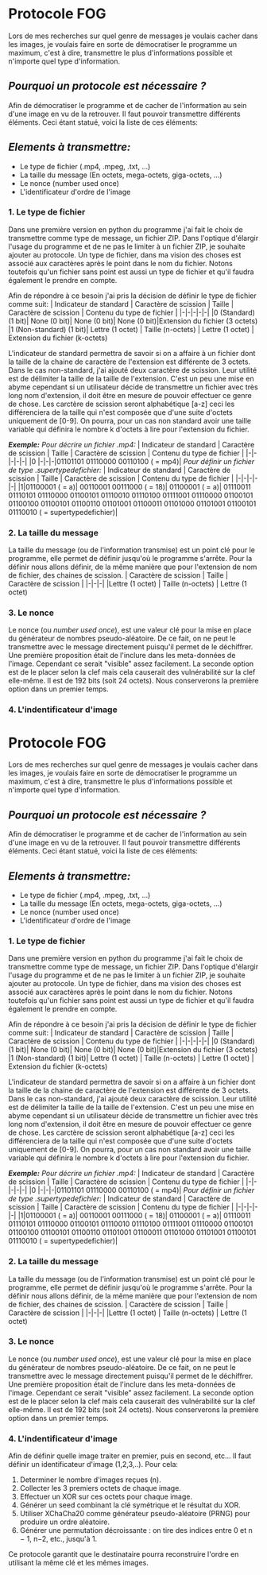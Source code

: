 # Protocole FOG
Lors de mes recherches sur quel genre de messages je voulais cacher dans les images, je voulais faire en sorte de démocratiser le programme un maximum, c'est à dire, transmettre le plus d'informations possible et n'importe quel type d'information. 

## _Pourquoi un protocole est nécessaire ?_
Afin de démocratiser le programme et de cacher de l'information au sein d'une image en vu de la retrouver. Il faut pouvoir transmettre différents éléments. Ceci étant statué, voici la liste de ces éléments:

## _Elements à transmettre:_
- Le type de fichier (.mp4, .mpeg, .txt, ...)
- La taille du message (En octets, mega-octets, giga-octets,  ...)
- Le nonce (number used once)
- L'identificateur d'ordre de l'image

### 1. Le type de fichier
Dans une première version en python du programme j'ai fait le choix de transmettre comme type de message, un fichier ZIP. Dans l'optique d'élargir l'usage du programme et de ne pas le limiter à un fichier ZIP, je souhaite ajouter au protocole. Un type de fichier, dans ma vision des choses est associé aux caractères après le point dans le nom du fichier. Notons toutefois qu'un fichier sans point est aussi un type de fichier et qu'il faudra également le prendre en compte.

Afin de répondre à ce besoin j'ai pris la décision de définir le type de fichier comme suit:
| Indicateur de standard | Caractère de scission | Taille | Caractère de scission | Contenu du type de fichier | 
|-|-|-|-|-|
|0 (Standard) (1 bit)| None (0 bit)| None (0 bit)| None (0 bit)|Extension du fichier (3 octets) 
|1 (Non-standard) (1 bit)| Lettre (1 octet) | Taille (n-octets) | Lettre (1 octet) | Extension du fichier (k-octets)

L'indicateur de standard permettra de savoir si on a affaire à un fichier dont la taille de la chaine de caractère de l'extension est différente de 3 octets. Dans le cas non-standard, j'ai ajouté deux caractère de scission. Leur utilité est de délimiter la taille de la taille de l'extension. C'est un peu une mise en abyme cependant si un utilisateur décide de transmettre un fichier avec très long nom d'extension, il doit être en mesure de pouvoir effectuer ce genre de chose. Les carctère de scission seront alphabétique [a-z] ceci les différenciera de la taille qui n'est composée que d'une suite d'octets uniquement de [0-9]. On pourra, pour un cas non standard avoir une taille variable qui définira le nombre k d'octets à lire pour l'extension du fichier.

**_Exemple:_**
_Pour décrire un fichier .mp4:_
| Indicateur de standard | Caractère de scission | Taille | Caractère de scission | Contenu du type de fichier | 
|-|-|-|-|-|
|0 |-|-|-|01101101 01110000 00110100 ( = mp4)|
_Pour définir un fichier de type .supertypedefichier:_
| Indicateur de standard | Caractère de scission | Taille | Caractère de scission | Contenu du type de fichier | 
|-|-|-|-|-|
|1|01100001 ( = a)| 00110001 00111000 ( = 18)| 01100001 ( = a)| 01110011 01110101 01110000 01100101 01110010 01110100 01111001 01110000 01100101 01100100 01100101 01100110 01101001 01100011 01101000 01101001 01100101 01110010 ( = supertypedefichier)|

### 2. La taille du message
La taille du message (ou de l'information transmise) est un point clé pour le programme, elle permet de définir jusqu'où le programme s'arrête. Pour la définir nous allons définir, de la même manière que pour l'extension de nom de fichier, des chaines de scission.
| Caractère de scission | Taille | Caractère de scission | 
|-|-|-|
|Lettre (1 octet) | Taille (n-octets) | Lettre (1 octet) 

### 3. Le nonce
Le nonce (ou _number used once_), est une valeur clé pour la mise en place du générateur de nombres pseudo-aléatoire. De ce fait, on ne peut le transmettre avec le message directement puisqu'il permet de le déchiffrer. Une première proposition était de l'inclure dans les meta-données de l'image. Cependant ce serait "visible" assez facilement. La seconde option est de le placer selon la clef mais cela causerait des vulnérabilité sur la clef elle-même. Il est de 192 bits (soit 24 octets). Nous conserverons la première option dans un premier temps.

### 4. L'indentificateur d'image
# Protocole FOG
Lors de mes recherches sur quel genre de messages je voulais cacher dans les images, je voulais faire en sorte de démocratiser le programme un maximum, c'est à dire, transmettre le plus d'informations possible et n'importe quel type d'information. 

## _Pourquoi un protocole est nécessaire ?_
Afin de démocratiser le programme et de cacher de l'information au sein d'une image en vu de la retrouver. Il faut pouvoir transmettre différents éléments. Ceci étant statué, voici la liste de ces éléments:

## _Elements à transmettre:_
- Le type de fichier (.mp4, .mpeg, .txt, ...)
- La taille du message (En octets, mega-octets, giga-octets,  ...)
- Le nonce (number used once)
- L'identificateur d'ordre de l'image

### 1. Le type de fichier
Dans une première version en python du programme j'ai fait le choix de transmettre comme type de message, un fichier ZIP. Dans l'optique d'élargir l'usage du programme et de ne pas le limiter à un fichier ZIP, je souhaite ajouter au protocole. Un type de fichier, dans ma vision des choses est associé aux caractères après le point dans le nom du fichier. Notons toutefois qu'un fichier sans point est aussi un type de fichier et qu'il faudra également le prendre en compte.

Afin de répondre à ce besoin j'ai pris la décision de définir le type de fichier comme suit:
| Indicateur de standard | Caractère de scission | Taille | Caractère de scission | Contenu du type de fichier | 
|-|-|-|-|-|
|0 (Standard) (1 bit)| None (0 bit)| None (0 bit)| None (0 bit)|Extension du fichier (3 octets) 
|1 (Non-standard) (1 bit)| Lettre (1 octet) | Taille (n-octets) | Lettre (1 octet) | Extension du fichier (k-octets)

L'indicateur de standard permettra de savoir si on a affaire à un fichier dont la taille de la chaine de caractère de l'extension est différente de 3 octets. Dans le cas non-standard, j'ai ajouté deux caractère de scission. Leur utilité est de délimiter la taille de la taille de l'extension. C'est un peu une mise en abyme cependant si un utilisateur décide de transmettre un fichier avec très long nom d'extension, il doit être en mesure de pouvoir effectuer ce genre de chose. Les carctère de scission seront alphabétique [a-z] ceci les différenciera de la taille qui n'est composée que d'une suite d'octets uniquement de [0-9]. On pourra, pour un cas non standard avoir une taille variable qui définira le nombre k d'octets à lire pour l'extension du fichier.

**_Exemple:_**
_Pour décrire un fichier .mp4:_
| Indicateur de standard | Caractère de scission | Taille | Caractère de scission | Contenu du type de fichier | 
|-|-|-|-|-|
|0 |-|-|-|01101101 01110000 00110100 ( = mp4)|
_Pour définir un fichier de type .supertypedefichier:_
| Indicateur de standard | Caractère de scission | Taille | Caractère de scission | Contenu du type de fichier | 
|-|-|-|-|-|
|1|01100001 ( = a)| 00110001 00111000 ( = 18)| 01100001 ( = a)| 01110011 01110101 01110000 01100101 01110010 01110100 01111001 01110000 01100101 01100100 01100101 01100110 01101001 01100011 01101000 01101001 01100101 01110010 ( = supertypedefichier)|

### 2. La taille du message
La taille du message (ou de l'information transmise) est un point clé pour le programme, elle permet de définir jusqu'où le programme s'arrête. Pour la définir nous allons définir, de la même manière que pour l'extension de nom de fichier, des chaines de scission.
| Caractère de scission | Taille | Caractère de scission | 
|-|-|-|
|Lettre (1 octet) | Taille (n-octets) | Lettre (1 octet) 

### 3. Le nonce
Le nonce (ou _number used once_), est une valeur clé pour la mise en place du générateur de nombres pseudo-aléatoire. De ce fait, on ne peut le transmettre avec le message directement puisqu'il permet de le déchiffrer. Une première proposition était de l'inclure dans les meta-données de l'image. Cependant ce serait "visible" assez facilement. La seconde option est de le placer selon la clef mais cela causerait des vulnérabilité sur la clef elle-même. Il est de 192 bits (soit 24 octets). Nous conserverons la première option dans un premier temps.

### 4. L'indentificateur d'image
Afin de définir quelle image traiter en premier, puis en second, etc... Il faut définir un identificateur d'image (1,2,3,..). 
Pour cela: 
1. Determiner le nombre d'images reçues (n).
2. Collecter les 3 premiers octets de chaque image.
3. Effectuer un XOR sur ces octets pour chaque image.
4. Générer un seed combinant la clé symétrique et le résultat du XOR.
5. Utiliser XChaCha20 comme générateur pseudo-aléatoire (PRNG) pour produire un ordre aléatoire.
6. Générer une permutation décroissante : on tire des indices entre 0 et n − 1, n−2, etc., jusqu'à 1.

Ce protocole garantit que le destinataire pourra reconstruire l'ordre en utilisant la même clé et les mêmes images.

